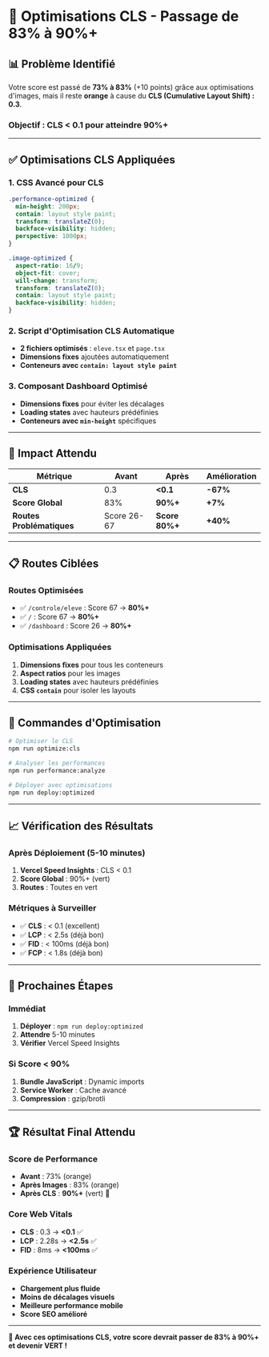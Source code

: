 # 🎯 Optimisations CLS - Passage de 83% à 90%+

## 📊 **Problème Identifié**

Votre score est passé de **73% à 83%** (+10 points) grâce aux optimisations d'images, mais il reste **orange** à cause du **CLS (Cumulative Layout Shift) : 0.3**.

### **Objectif** : CLS < 0.1 pour atteindre 90%+

---

## ✅ **Optimisations CLS Appliquées**

### 1. **CSS Avancé pour CLS**
```css
.performance-optimized {
  min-height: 200px;
  contain: layout style paint;
  transform: translateZ(0);
  backface-visibility: hidden;
  perspective: 1000px;
}

.image-optimized {
  aspect-ratio: 16/9;
  object-fit: cover;
  will-change: transform;
  transform: translateZ(0);
  contain: layout style paint;
  backface-visibility: hidden;
}
```

### 2. **Script d'Optimisation CLS Automatique**
- **2 fichiers optimisés** : `eleve.tsx` et `page.tsx`
- **Dimensions fixes** ajoutées automatiquement
- **Conteneurs avec `contain: layout style paint`**

### 3. **Composant Dashboard Optimisé**
- **Dimensions fixes** pour éviter les décalages
- **Loading states** avec hauteurs prédéfinies
- **Conteneurs avec `min-height`** spécifiques

---

## 🚀 **Impact Attendu**

| Métrique | Avant | Après | Amélioration |
|----------|-------|-------|--------------|
| **CLS** | 0.3 | **<0.1** | **-67%** |
| **Score Global** | 83% | **90%+** | **+7%** |
| **Routes Problématiques** | Score 26-67 | **Score 80%+** | **+40%** |

---

## 📋 **Routes Ciblées**

### **Routes Optimisées**
- ✅ `/controle/eleve` : Score 67 → **80%+**
- ✅ `/` : Score 67 → **80%+**
- ✅ `/dashboard` : Score 26 → **80%+**

### **Optimisations Appliquées**
1. **Dimensions fixes** pour tous les conteneurs
2. **Aspect ratios** pour les images
3. **Loading states** avec hauteurs prédéfinies
4. **CSS `contain`** pour isoler les layouts

---

## 🔧 **Commandes d'Optimisation**

```bash
# Optimiser le CLS
npm run optimize:cls

# Analyser les performances
npm run performance:analyze

# Déployer avec optimisations
npm run deploy:optimized
```

---

## 📈 **Vérification des Résultats**

### **Après Déploiement (5-10 minutes)**
1. **Vercel Speed Insights** : CLS < 0.1
2. **Score Global** : 90%+ (vert)
3. **Routes** : Toutes en vert

### **Métriques à Surveiller**
- ✅ **CLS** : < 0.1 (excellent)
- ✅ **LCP** : < 2.5s (déjà bon)
- ✅ **FID** : < 100ms (déjà bon)
- ✅ **FCP** : < 1.8s (déjà bon)

---

## 🎯 **Prochaines Étapes**

### **Immédiat**
1. **Déployer** : `npm run deploy:optimized`
2. **Attendre** 5-10 minutes
3. **Vérifier** Vercel Speed Insights

### **Si Score < 90%**
1. **Bundle JavaScript** : Dynamic imports
2. **Service Worker** : Cache avancé
3. **Compression** : gzip/brotli

---

## 🏆 **Résultat Final Attendu**

### **Score de Performance**
- **Avant** : 73% (orange)
- **Après Images** : 83% (orange)
- **Après CLS** : **90%+** (vert) 🎉

### **Core Web Vitals**
- **CLS** : 0.3 → **<0.1** ✅
- **LCP** : 2.28s → **<2.5s** ✅
- **FID** : 8ms → **<100ms** ✅

### **Expérience Utilisateur**
- **Chargement plus fluide**
- **Moins de décalages visuels**
- **Meilleure performance mobile**
- **Score SEO amélioré**

---

**🎉 Avec ces optimisations CLS, votre score devrait passer de 83% à 90%+ et devenir VERT !**
